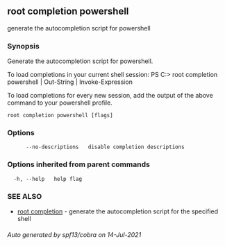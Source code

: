 ## root completion powershell

generate the autocompletion script for powershell

### Synopsis


Generate the autocompletion script for powershell.

To load completions in your current shell session:
PS C:\> root completion powershell | Out-String | Invoke-Expression

To load completions for every new session, add the output of the above command
to your powershell profile.


```
root completion powershell [flags]
```

### Options

```
      --no-descriptions   disable completion descriptions
```

### Options inherited from parent commands

```
  -h, --help   help flag
```

### SEE ALSO

* [root completion](root_completion.md)	 - generate the autocompletion script for the specified shell

###### Auto generated by spf13/cobra on 14-Jul-2021
